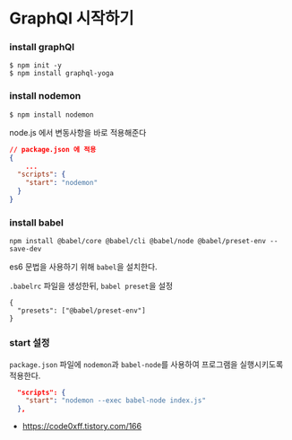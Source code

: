 # GraphQl 시작하기

### install graphQl

```
$ npm init -y
$ npm install graphql-yoga
```

### install nodemon 

`$ npm install nodemon`

node.js 에서 변동사항을 바로 적용해준다

```json
// package.json 에 적용
{
    ...
  "scripts": {
    "start": "nodemon"
  }
}
```


### install babel

`npm install @babel/core @babel/cli @babel/node @babel/preset-env --save-dev`

es6 문법을 사용하기 위해 `babel`을 설치한다.

`.babelrc` 파일을 생성한뒤, `babel preset`을 설정

```
{
  "presets": ["@babel/preset-env"]
}
```


### start 설정

`package.json` 파일에 `nodemon`과 `babel-node`를 사용하여 프로그램을 실행시키도록 적용한다.

```json
  "scripts": {
    "start": "nodemon --exec babel-node index.js"
  },
```



- https://code0xff.tistory.com/166

